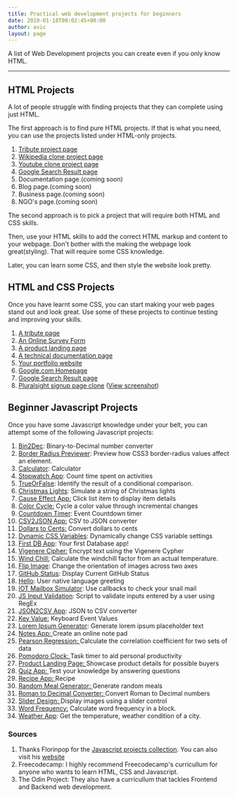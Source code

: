 ```yaml
---
title: Practical web development projects for beginners
date: 2019-01-18T08:02:45+00:00
author: avic
layout: page
---
```


A list of Web Development projects you can create even if you only know HTML.

<hr/>

## HTML Projects

A lot of people struggle with finding projects that they can complete using just HTML.

The first approach is to find pure HTML projects. If that is what you need, you can use the projects listed under HTML-only projects.

<ol>
  <li>
    <a href="/html-projects-tribute-page/">Tribute project page</a>
  </li>
  <li>
    <a href="/html-project-wikipedia">Wikipedia clone project page</a>
  </li>
  <li>
      <a href="/html-projects-youtube-page">Youtube clone project page</a>
  </li>
  <li>
    <a href="/html-projects-google-search-result/">Google Search Result page</a>
  </li>
  <li>
    Documentation page.(coming soon)
  </li>
  <li>      
    Blog page.(coming soon)
  </li>
  <li>      
    Business page.(coming soon)
  </li>
  <li>      
    NGO's page.(coming soon)
  </li>
</ol>

The second approach is to pick a project that will require both HTML and CSS skills.

Then, use your HTML skills to add the correct HTML markup and content to your webpage. Don't bother with the making the webpage look great(styling). That will require some CSS knowledge.

Later, you can learn some CSS, and then style the website look pretty.

## HTML and CSS Projects
Once you have learnt some CSS, you can start making your web pages stand out and look great. Use some of these projects to continue testing and improving your skills.

1. [A tribute page](https://codepen.io/freeCodeCamp/full/zNqgVx)
2. [An Online Survey Form](https://codepen.io/freeCodeCamp/full/VPaoNP)
3. [A product landing page](https://codepen.io/freeCodeCamp/full/RKRbwL)  
4. [A technical documentation page](https://codepen.io/freeCodeCamp/full/NdrKKL)
5. [Your portfolio website](https://learn.freecodecamp.org/responsive-web-design/responsive-web-design-projects/build-a-personal-portfolio-webpage/)
6. [Google.com Homepage](https://www.theodinproject.com/courses/web-development-101/lessons/html-css#assignment)
7. [Google Search Result page](https://www.theodinproject.com/courses/web-development-101/lessons/html-css#difficult-version-optional-build-the-googlecom-search-results-pagehttpswwwgooglecomsearchqbuildthiswebpage)
8. [Pluralsight signup page clone](https://app.pluralsight.com/id?) ([View screenshot](/public/2020/pluralsight-screenshot.jpg))
  
## Beginner Javascript Projects

Once you have some Javascript knowledge under your belt, you can attempt some of the following Javascript projects:

<ol>
  <li>
    <a href="https://github.com/florinpop17/app-ideas/blob/master/Projects/1-Beginner/Bin2Dec-App.md">Bin2Dec</a>: Binary-to-Decimal number converter
  </li>
  <li>
    <a href="https://github.com/florinpop17/app-ideas/blob/master/Projects/1-Beginner/Border-Radius-Previewer.md">Border Radius Previewer</a>: Preview how CSS3 border-radius values affect an element.
  </li>
  <li>
    <a href="https://github.com/florinpop17/app-ideas/blob/master/Projects/1-Beginner/Calculator-App.md">Calculator</a>: Calculator
  </li>
  <li>
    <a href="https://github.com/florinpop17/app-ideas/blob/master/Projects/1-Beginner/Stopwatch-App.md">Stopwatch App</a>: Count time spent on activities
  </li>
  <li>
    <a href="https://github.com/florinpop17/app-ideas/blob/master/Projects/1-Beginner/True-or-False-App.md">TrueOrFalse</a>: Identify the result of a conditional comparison.
  </li>
  <li>
    <a href="https://github.com/florinpop17/app-ideas/blob/master/Projects/1-Beginner/Christmas-Lights-App.md">Christmas Lights</a>: Simulate a string of Christmas lights
  </li>
  <li>
    <a href="https://github.com/florinpop17/app-ideas/blob/master/Projects/1-Beginner/Cause-Effect-App.md">Cause Effect App:</a> Click list item to display item details
  </li>
  <li>
    <a href="https://github.com/florinpop17/app-ideas/blob/master/Projects/1-Beginner/Color-Cycle-App.md">Color Cycle:</a> Cycle a color value through incremental changes
  </li>
  <li>
    <a href="https://github.com/florinpop17/app-ideas/blob/master/Projects/1-Beginner/Countdown-Timer-App.md">Countdown Timer</a>: Event Countdown timer
  </li>
  <li>
    <a href="https://github.com/florinpop17/app-ideas/blob/master/Projects/1-Beginner/CSV2JSON-App.md">CSV2JSON App:</a> CSV to JSON converter
  </li>
  <li>
    <a href="https://github.com/florinpop17/app-ideas/blob/master/Projects/1-Beginner/Dollars-To-Cents-App.md">Dollars to Cents:</a> Convert dollars to cents
  </li>
  <li>
    <a href="https://github.com/florinpop17/app-ideas/blob/master/Projects/1-Beginner/Dynamic-CSSVar-app.md">Dynamic CSS Variables</a>: Dynamically change CSS variable settings
  </li>
  <li>
    <a href="https://github.com/florinpop17/app-ideas/blob/master/Projects/1-Beginner/First-DB-App.md">First DB App</a>: Your first Database app!
  </li>
  <li>
    <a href="https://github.com/florinpop17/app-ideas/blob/master/Projects/1-Beginner/Vigenere-Cipher.md">Vigenere Cipher:</a> Encrypt text using the Vigenere Cypher
  </li>
  <li>
    <a href="https://github.com/florinpop17/app-ideas/blob/master/Projects/1-Beginner/Windchill-App.md">Wind Chill:</a> Calculate the windchill factor from an actual temperature.
  </li>
  <li>
    <a href="https://github.com/florinpop17/app-ideas/blob/master/Projects/1-Beginner/Flip-Image-App.md">Flip Image</a>: Change the orientation of images across two axes
  </li>
  <li>
    <a href="https://github.com/florinpop17/app-ideas/blob/master/Projects/1-Beginner/GitHub-Status-App.md">GitHub Status</a>: Display Current GitHub Status
  </li>
  <li>
    <a href="https://github.com/florinpop17/app-ideas/blob/master/Projects/1-Beginner/Hello-App.md">Hello</a>: User native language greeting
  </li>
  <li>
    <a href="https://github.com/florinpop17/app-ideas/blob/master/Projects/1-Beginner/IOT-Mailbox-App.md">IOT Mailbox Simulator</a>: Use callbacks to check your snail mail
  </li>
  <li>
    <a href="https://github.com/florinpop17/app-ideas/blob/master/Projects/1-Beginner/Javascript-Validation-With-Regex.md">JS Input Validation</a>: Script to validate inputs entered by a user using RegEx
  </li>
  <li>
    <a href="https://github.com/florinpop17/app-ideas/blob/master/Projects/1-Beginner/JSON2CSV-App.md">JSON2CSV App</a>: JSON to CSV converter
  </li>
  <li>
    <a href="https://github.com/florinpop17/app-ideas/blob/master/Projects/1-Beginner/Key-Value-App.md">Key Value:</a> Keyboard Event Values
  </li>
  <li>
    <a href="https://github.com/florinpop17/app-ideas/blob/master/Projects/1-Beginner/Lorem-Ipsum-Generator.md">Lorem Ipsum Generator</a>: Generate lorem ipsum placeholder text
  </li>
  <li>
    <a href="https://github.com/florinpop17/app-ideas/blob/master/Projects/1-Beginner/Notes-App.md">Notes App: </a>Create an online note pad
  </li>
  <li>
    <a href="https://github.com/florinpop17/app-ideas/blob/master/Projects/1-Beginner/Pearson-Regression-App.md">Pearson Regression: </a>Calculate the correlation coefficient for two sets of data
  </li>
  <li>
    <a href="https://github.com/florinpop17/app-ideas/blob/master/Projects/1-Beginner/Pomodoro-Clock.md">Pomodoro Clock: </a>Task timer to aid personal productivity
  </li>
  <li>
    <a href="https://github.com/florinpop17/app-ideas/blob/master/Projects/1-Beginner/Product-Landing-Page.md">Product Landing Page: </a>Showcase product details for possible buyers
  </li>
  <li>
    <a href="https://github.com/florinpop17/app-ideas/blob/master/Projects/1-Beginner/Quiz-App.md">Quiz App: </a>Test your knowledge by answering questions
  </li>
  <li>
    <a href="https://github.com/florinpop17/app-ideas/blob/master/Projects/1-Beginner/Recipe-App.md">Recipe App: </a>Recipe
  </li>
  <li>
    <a href="https://github.com/florinpop17/app-ideas/blob/master/Projects/1-Beginner/Random-Meal-Generator.md">Random Meal Generator: </a>Generate random meals
  </li>
  <li>
    <a href="https://github.com/florinpop17/app-ideas/blob/master/Projects/1-Beginner/Roman-to-Decimal-Converter.md">Roman to Decimal Converter: </a>Convert Roman to Decimal numbers
  </li>
  <li>
    <a href="https://github.com/florinpop17/app-ideas/blob/master/Projects/1-Beginner/Slider-Design.md">Slider Design: </a>Display images using a slider control
  </li>
  <li>
    <a href="https://github.com/florinpop17/app-ideas/blob/master/Projects/1-Beginner/Word-Frequency-App.md">Word Frequency:</a> Calculate word frequency in a block.
  </li>
  <li>
    <a href="https://github.com/florinpop17/app-ideas/blob/master/Projects/1-Beginner/Weather-App.md">Weather App</a>: Get the temperature, weather condition of a city.
  </li>
</ol>

### Sources
1. Thanks Florinpop for the [Javascript projects collection](https://github.com/florinpop17/app-ideas/blob/master/README.md). You can also visit his [website](https://www.florin-pop.com/)
2. Freecodecamp: I highly recommend Freecodecamp's curricullum for anyone who wants to learn HTML, CSS and Javascript.
3. The Odin Project: They also have a curricullum that tackles Frontend and Backend web development.
